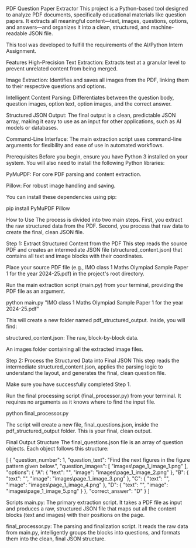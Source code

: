 PDF Question Paper Extractor
This project is a Python-based tool designed to analyze PDF documents, specifically educational materials like question papers. It extracts all meaningful content—text, images, questions, options, and answers—and organizes it into a clean, structured, and machine-readable JSON file.

This tool was developed to fulfill the requirements of the AI/Python Intern Assignment.

Features
High-Precision Text Extraction: Extracts text at a granular level to prevent unrelated content from being merged.

Image Extraction: Identifies and saves all images from the PDF, linking them to their respective questions and options.

Intelligent Content Parsing: Differentiates between the question body, question images, option text, option images, and the correct answer.

Structured JSON Output: The final output is a clean, predictable JSON array, making it easy to use as an input for other applications, such as AI models or databases.

Command-Line Interface: The main extraction script uses command-line arguments for flexibility and ease of use in automated workflows.

Prerequisites
Before you begin, ensure you have Python 3 installed on your system. You will also need to install the following Python libraries:

PyMuPDF: For core PDF parsing and content extraction.

Pillow: For robust image handling and saving.

You can install these dependencies using pip:

pip install PyMuPDF Pillow

How to Use
The process is divided into two main steps. First, you extract the raw structured data from the PDF. Second, you process that raw data to create the final, clean JSON file.

Step 1: Extract Structured Content from the PDF
This step reads the source PDF and creates an intermediate JSON file (structured_content.json) that contains all text and image blocks with their coordinates.

Place your source PDF file (e.g., IMO class 1 Maths Olympiad Sample Paper 1 for the year 2024-25.pdf) in the project's root directory.

Run the main extraction script (main.py) from your terminal, providing the PDF file as an argument.

python main.py "IMO class 1 Maths Olympiad Sample Paper 1 for the year 2024-25.pdf"

This will create a new folder named pdf_structured_output. Inside, you will find:

structured_content.json: The raw, block-by-block data.

An images folder containing all the extracted image files.

Step 2: Process the Structured Data into Final JSON
This step reads the intermediate structured_content.json, applies the parsing logic to understand the layout, and generates the final, clean question file.

Make sure you have successfully completed Step 1.

Run the final processing script (final_processor.py) from your terminal. It requires no arguments as it knows where to find the input file.

python final_processor.py

The script will create a new file, final_questions.json, inside the pdf_structured_output folder. This is your final, clean output.

Final Output Structure
The final_questions.json file is an array of question objects. Each object follows this structure:

[
    {
        "question_number": 1,
        "question_text": "Find the next figures in the figure pattern given below.",
        "question_images": [
            "images\\page_1_image_1.png"
        ],
        "options": {
            "A": {
                "text": "",
                "image": "images\\page_1_image_2.png"
            },
            "B": {
                "text": "",
                "image": "images\\page_1_image_3.png"
            },
            "C": {
                "text": "",
                "image": "images\\page_1_image_4.png"
            },
            "D": {
                "text": "",
                "image": "images\\page_1_image_5.png"
            }
        },
        "correct_answer": "D"
    }
]

Scripts
main.py: The primary extraction script. It takes a PDF file as input and produces a raw, structured JSON file that maps out all the content blocks (text and images) with their positions on the page.

final_processor.py: The parsing and finalization script. It reads the raw data from main.py, intelligently groups the blocks into questions, and formats them into the clean, final JSON structure.